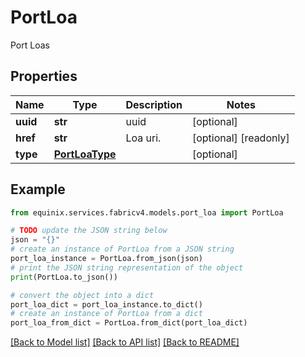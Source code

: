 # PortLoa

Port Loas

## Properties

Name | Type | Description | Notes
------------ | ------------- | ------------- | -------------
**uuid** | **str** | uuid | [optional] 
**href** | **str** | Loa uri. | [optional] [readonly] 
**type** | [**PortLoaType**](PortLoaType.md) |  | [optional] 

## Example

```python
from equinix.services.fabricv4.models.port_loa import PortLoa

# TODO update the JSON string below
json = "{}"
# create an instance of PortLoa from a JSON string
port_loa_instance = PortLoa.from_json(json)
# print the JSON string representation of the object
print(PortLoa.to_json())

# convert the object into a dict
port_loa_dict = port_loa_instance.to_dict()
# create an instance of PortLoa from a dict
port_loa_from_dict = PortLoa.from_dict(port_loa_dict)
```
[[Back to Model list]](../README.md#documentation-for-models) [[Back to API list]](../README.md#documentation-for-api-endpoints) [[Back to README]](../README.md)


